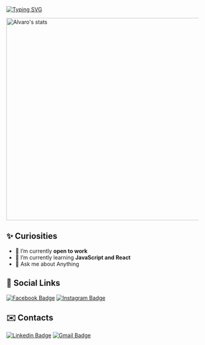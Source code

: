 [![Typing SVG](https://readme-typing-svg.herokuapp.com?size=25&duration=4000&color=52A5FE&lines=%3C+Hi+there+!!+%2F%3E;%3C+Welcome+to+my+Profile+%2F%3E)](https://git.io/typing-svg)

<img width="530em" src="https://github-readme-stats.vercel.app/api?username=alvin-dev&show_icons=true&theme=github_dark" alt="Alvaro's stats"/>


<!-- 
<img width="530em" src="https://github-readme-stats.vercel.app/api/top-langs/?username=alvin-dev&layout=compact&theme=github_dark" alt="Alvaro's most languages"/> 
-->

## ✨ Curiosities

- 🔭 I’m currently <strong>open to work</strong>
- 🌱 I’m currently learning <strong>JavaScript and React</strong>
- 💬 Ask me about Anything

## 🔗 Social Links
[![Facebook Badge](https://img.shields.io/badge/-Facebook-blue?style=flat-square&logo=Facebook&logoColor=white&link=https://www.facebook.com/alvaro.web.dev/)](https://www.facebook.com/alvaro.web.dev/)
[![Instagram Badge](https://img.shields.io/badge/-Instagram-critical?style=flat-square&logo=Instagram&logoColor=white&link=https://www.instagram.com/alvaro_guedes_/)](https://www.instagram.com/alvaro_guedes_/)


## ✉️ Contacts
[![Linkedin Badge](https://img.shields.io/badge/-Linkedin-blue?style=flat-square&logo=Linkedin&logoColor=white&link=https://www.linkedin.com/in/alvinweeb/)](https://www.linkedin.com/in/alvinweeb/)
[![Gmail Badge](https://img.shields.io/badge/-Gmail-c14438?style=flat-square&logo=Gmail&logoColor=white&link=mailto:alvinweeb@gmail.com)](mailto:alvinweeb@gmail.com)

